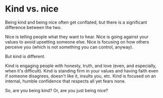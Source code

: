 # Kind vs. nice

Being kind and being nice often get conflated, but there is a significant difference between the two.

Nice is telling people what they want to hear. Nice is going against your values to avoid upsetting someone else. Nice is focusing on how others perceive you (which is not something you can control, anyway).

But kind is different.

Kind is engaging people with honesty, truth, and love (even, and especially, when it's difficult). Kind is standing firm in your values and having faith even if someone disagrees, doesn't like it, insults you, etc. Kind is focused on an internal, humble confidence that respects all yet fears none.

So, are you being kind? Or, are you just being nice?
